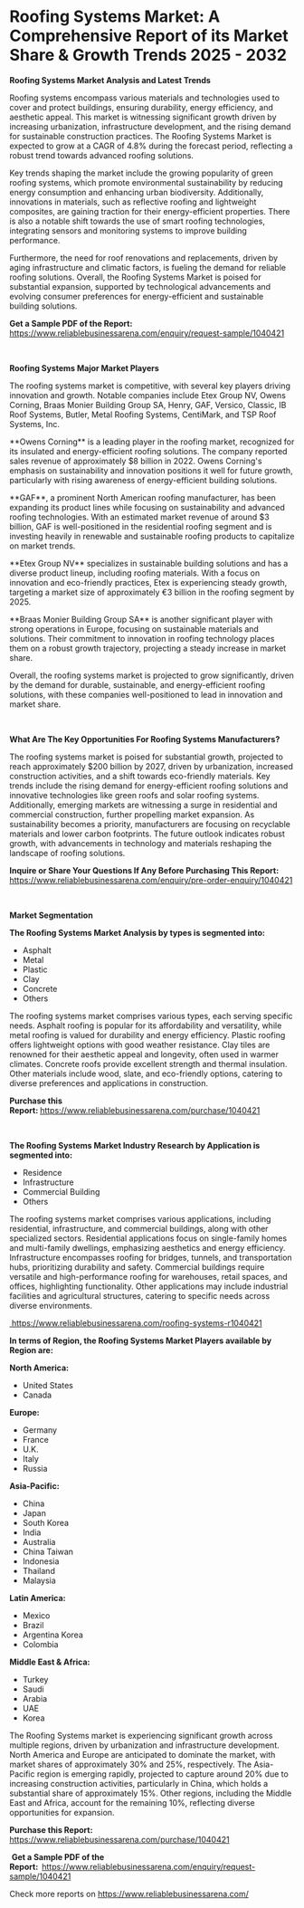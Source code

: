 <p><h1>Roofing Systems Market: A Comprehensive Report of its Market Share & Growth Trends 2025 - 2032</h1></p><p><strong>Roofing Systems Market Analysis and Latest Trends</strong></p>
<p><p>Roofing systems encompass various materials and technologies used to cover and protect buildings, ensuring durability, energy efficiency, and aesthetic appeal. This market is witnessing significant growth driven by increasing urbanization, infrastructure development, and the rising demand for sustainable construction practices. The Roofing Systems Market is expected to grow at a CAGR of 4.8% during the forecast period, reflecting a robust trend towards advanced roofing solutions.</p><p>Key trends shaping the market include the growing popularity of green roofing systems, which promote environmental sustainability by reducing energy consumption and enhancing urban biodiversity. Additionally, innovations in materials, such as reflective roofing and lightweight composites, are gaining traction for their energy-efficient properties. There is also a notable shift towards the use of smart roofing technologies, integrating sensors and monitoring systems to improve building performance. </p><p>Furthermore, the need for roof renovations and replacements, driven by aging infrastructure and climatic factors, is fueling the demand for reliable roofing solutions. Overall, the Roofing Systems Market is poised for substantial expansion, supported by technological advancements and evolving consumer preferences for energy-efficient and sustainable building solutions.</p></p>
<p><strong>Get a Sample PDF of the Report:&nbsp;</strong> <a href="https://www.reliablebusinessarena.com/enquiry/request-sample/1040421?utm_campaign=2175&utm_medium=2&utm_source=Github&utm_content=ia&utm_term=01042025&utm_id=roofing-systems">https://www.reliablebusinessarena.com/enquiry/request-sample/1040421</a></p>
<p>&nbsp;</p>
<p><strong>Roofing Systems Major Market Players</strong></p>
<p><p>The roofing systems market is competitive, with several key players driving innovation and growth. Notable companies include Etex Group NV, Owens Corning, Braas Monier Building Group SA, Henry, GAF, Versico, Classic, IB Roof Systems, Butler, Metal Roofing Systems, CentiMark, and TSP Roof Systems, Inc.</p><p>**Owens Corning** is a leading player in the roofing market, recognized for its insulated and energy-efficient roofing solutions. The company reported sales revenue of approximately $8 billion in 2022. Owens Corning's emphasis on sustainability and innovation positions it well for future growth, particularly with rising awareness of energy-efficient building solutions.</p><p>**GAF**, a prominent North American roofing manufacturer, has been expanding its product lines while focusing on sustainability and advanced roofing technologies. With an estimated market revenue of around $3 billion, GAF is well-positioned in the residential roofing segment and is investing heavily in renewable and sustainable roofing products to capitalize on market trends.</p><p>**Etex Group NV** specializes in sustainable building solutions and has a diverse product lineup, including roofing materials. With a focus on innovation and eco-friendly practices, Etex is experiencing steady growth, targeting a market size of approximately €3 billion in the roofing segment by 2025. </p><p>**Braas Monier Building Group SA** is another significant player with strong operations in Europe, focusing on sustainable materials and solutions. Their commitment to innovation in roofing technology places them on a robust growth trajectory, projecting a steady increase in market share.</p><p>Overall, the roofing systems market is projected to grow significantly, driven by the demand for durable, sustainable, and energy-efficient roofing solutions, with these companies well-positioned to lead in innovation and market share.</p></p>
<p>&nbsp;</p>
<p><strong>What Are The Key Opportunities For Roofing Systems Manufacturers?</strong></p>
<p><p>The roofing systems market is poised for substantial growth, projected to reach approximately $200 billion by 2027, driven by urbanization, increased construction activities, and a shift towards eco-friendly materials. Key trends include the rising demand for energy-efficient roofing solutions and innovative technologies like green roofs and solar roofing systems. Additionally, emerging markets are witnessing a surge in residential and commercial construction, further propelling market expansion. As sustainability becomes a priority, manufacturers are focusing on recyclable materials and lower carbon footprints. The future outlook indicates robust growth, with advancements in technology and materials reshaping the landscape of roofing solutions.</p></p>
<p><strong>Inquire or Share Your Questions If Any Before Purchasing This Report:</strong> <a href="https://www.reliablebusinessarena.com/enquiry/pre-order-enquiry/1040421?utm_campaign=2175&utm_medium=2&utm_source=Github&utm_content=ia&utm_term=01042025&utm_id=roofing-systems">https://www.reliablebusinessarena.com/enquiry/pre-order-enquiry/1040421</a></p>
<p>&nbsp;</p>
<p><strong>Market Segmentation</strong></p>
<p><strong>The Roofing Systems Market Analysis by types is segmented into:</strong></p>
<p><ul><li>Asphalt</li><li>Metal</li><li>Plastic</li><li>Clay</li><li>Concrete</li><li>Others</li></ul></p>
<p><p>The roofing systems market comprises various types, each serving specific needs. Asphalt roofing is popular for its affordability and versatility, while metal roofing is valued for durability and energy efficiency. Plastic roofing offers lightweight options with good weather resistance. Clay tiles are renowned for their aesthetic appeal and longevity, often used in warmer climates. Concrete roofs provide excellent strength and thermal insulation. Other materials include wood, slate, and eco-friendly options, catering to diverse preferences and applications in construction.</p></p>
<p><strong>Purchase this Report:&nbsp;</strong><a href="https://www.reliablebusinessarena.com/purchase/1040421?utm_campaign=2175&utm_medium=2&utm_source=Github&utm_content=ia&utm_term=01042025&utm_id=roofing-systems">https://www.reliablebusinessarena.com/purchase/1040421</a></p>
<p>&nbsp;</p>
<p><strong>The Roofing Systems Market Industry Research by Application is segmented into:</strong></p>
<p><ul><li>Residence</li><li>Infrastructure</li><li>Commercial Building</li><li>Others</li></ul></p>
<p><p>The roofing systems market comprises various applications, including residential, infrastructure, and commercial buildings, along with other specialized sectors. Residential applications focus on single-family homes and multi-family dwellings, emphasizing aesthetics and energy efficiency. Infrastructure encompasses roofing for bridges, tunnels, and transportation hubs, prioritizing durability and safety. Commercial buildings require versatile and high-performance roofing for warehouses, retail spaces, and offices, highlighting functionality. Other applications may include industrial facilities and agricultural structures, catering to specific needs across diverse environments.</p></p>
<p><a href="https://www.reliablebusinessarena.com/roofing-systems-r1040421?utm_campaign=2175&utm_medium=2&utm_source=Github&utm_content=ia&utm_term=01042025&utm_id=roofing-systems">&nbsp;https://www.reliablebusinessarena.com/roofing-systems-r1040421</a></p>
<p><strong>In terms of Region, the Roofing Systems Market Players available by Region are:</strong></p>
<p>
    <p> <strong> North America: </strong>
        <ul>
            <li>United States</li>
            <li>Canada</li>
        </ul>
        </p> 
    <p> <strong> Europe: </strong>
        <ul>
            <li>Germany</li>
            <li>France</li>
            <li>U.K.</li>
            <li>Italy</li>
            <li>Russia</li>
        </ul>
        </p> 
    <p> <strong> Asia-Pacific: </strong>
        <ul>
            <li>China</li>
            <li>Japan</li>
            <li>South Korea</li>
            <li>India</li>
            <li>Australia</li>
            <li>China Taiwan</li>
            <li>Indonesia</li>
            <li>Thailand</li>
            <li>Malaysia</li>
        </ul>
        </p> 
    <p> <strong> Latin America: </strong>
        <ul>
            <li>Mexico</li>
            <li>Brazil</li>
            <li>Argentina Korea</li>
            <li>Colombia</li>
        </ul>
        </p> 
    <p> <strong> Middle East & Africa: </strong>
        <ul>
            <li>Turkey</li>
            <li>Saudi</li>
            <li>Arabia</li>
            <li>UAE</li>
            <li>Korea</li>
        </ul>
    </p>
    </p>
<p><p>The Roofing Systems market is experiencing significant growth across multiple regions, driven by urbanization and infrastructure development. North America and Europe are anticipated to dominate the market, with market shares of approximately 30% and 25%, respectively. The Asia-Pacific region is emerging rapidly, projected to capture around 20% due to increasing construction activities, particularly in China, which holds a substantial share of approximately 15%. Other regions, including the Middle East and Africa, account for the remaining 10%, reflecting diverse opportunities for expansion.</p></p>
<p><strong>Purchase this Report: </strong><a href="https://www.reliablebusinessarena.com/purchase/1040421?utm_campaign=2175&utm_medium=2&utm_source=Github&utm_content=ia&utm_term=01042025&utm_id=roofing-systems">https://www.reliablebusinessarena.com/purchase/1040421</a></p>
<p>&nbsp;<strong>Get a Sample PDF of the Report:&nbsp;&nbsp;</strong><a href="https://www.reliablebusinessarena.com/enquiry/request-sample/1040421?utm_campaign=2175&utm_medium=2&utm_source=Github&utm_content=ia&utm_term=01042025&utm_id=roofing-systems">https://www.reliablebusinessarena.com/enquiry/request-sample/1040421</a></p>
<p><strong></strong></p>
<p>Check more reports on <a href="https://www.reliablebusinessarena.com/?utm_campaign=2175&utm_medium=2&utm_source=Github&utm_content=ia&utm_term=01042025&utm_id=roofing-systems">https://www.reliablebusinessarena.com/</a></p>